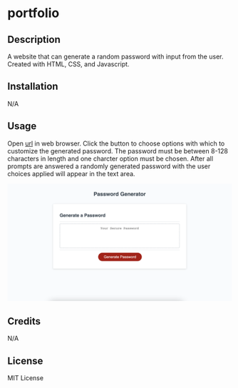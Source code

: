 # portfolio

## Description

A website that can generate a random password with input from the user. 
Created with HTML, CSS, and Javascript.



## Installation

N/A

## Usage

Open [url](https://bnadel4.github.io/password-generator/) in web browser. Click the button to choose options with which to customize the generated password. The password must be between 8-128 characters in length and one charcter option must be chosen. After all prompts are answered a randomly generated password with the user choices applied will appear in the text area.


![screenshot of password generator webpage](./passwordgeneratorscreenshot.png)


## Credits

N/A

## License

MIT License
